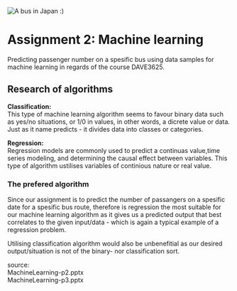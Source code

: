 ![A bus in Japan :)](https://media.timeout.com/images/105870640/750/422/image.jpg)

# Assignment 2: Machine learning
Predicting passenger number on a spesific bus using data samples for machine learning in regards of the course DAVE3625.

## Research of algorithms
**Classification:**\
This type of machine learning algorithm seems to favour binary data such as yes/no situations, or 1/0 in values, in other words, a dicrete value or data. Just as it name predicts - it divides data into  classes or categories.

**Regression:**\
Regression models are commonly used to predict a continuas value,time series modeling, and determining the causal effect between variables. This type of algorithm ustilises variables of continious nature or real value.

### The prefered algorithm
Since our assignment is to  predict the number of passangers on a spesific date for a spesific bus route, therefore is regression the most suitable for our machine learning algorithm as it gives us a predicted output that best correlates to the given input/data - which is again a typical example of a regression problem.

Utilising classification algorithm would also be unbenefitial as our desired output/situation is not of the binary- nor classification sort.

source:\
MachineLearning-p2.pptx\
MachineLearning-p3.pptx
